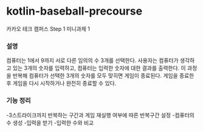 # kotlin-baseball-precourse

카카오 테크 캠퍼스 Step 1 미니과제 1

### 설명
컴퓨터는 1에서 9까지 서로 다른 임의의 수 3개를 선택한다. 
사용자는 컴퓨터가 생각하고 있는 3개의 숫자를 입력하고, 컴퓨터는 입력한 숫자에 대한 결과를 출력한다.
이 과정을 반복해 컴퓨터가 선택한 3개의 숫자를 모두 맞히면 게임이 종료된다.
게임을 종료한 후 게임을 다시 시작하거나 완전히 종료할 수 있다.

### 기능 정리
-3스트라이크까지 반복하는 구간과 게임 재실행 여부에 따른 반복구간 설정
-컴퓨터의 수 생성
-입력을 받기
-입력한 수와 비교